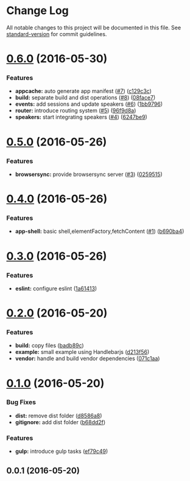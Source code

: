 # Change Log

All notable changes to this project will be documented in this file. See [standard-version](https://github.com/conventional-changelog/standard-version) for commit guidelines.

<a name="0.6.0"></a>
# [0.6.0](https://github.com/ec-europa/digit-ict-conf-2016/compare/v0.5.0...v0.6.0) (2016-05-30)


### Features

* **appcache:** auto generate app manifest ([#7](https://github.com/ec-europa/digit-ict-conf-2016/issues/7)) ([c129c3c](https://github.com/ec-europa/digit-ict-conf-2016/commit/c129c3c))
* **build:** separate build and dist operations ([#8](https://github.com/ec-europa/digit-ict-conf-2016/issues/8)) ([08face7](https://github.com/ec-europa/digit-ict-conf-2016/commit/08face7))
* **events:** add sessions and update speakers ([#6](https://github.com/ec-europa/digit-ict-conf-2016/issues/6)) ([1bb9796](https://github.com/ec-europa/digit-ict-conf-2016/commit/1bb9796))
* **router:** introduce routing system ([#5](https://github.com/ec-europa/digit-ict-conf-2016/issues/5)) ([96f9d8a](https://github.com/ec-europa/digit-ict-conf-2016/commit/96f9d8a))
* **speakers:** start integrating speakers ([#4](https://github.com/ec-europa/digit-ict-conf-2016/issues/4)) ([6247be9](https://github.com/ec-europa/digit-ict-conf-2016/commit/6247be9))



<a name="0.5.0"></a>
# [0.5.0](https://github.com/ec-europa/digit-ict-conf-2016/compare/v0.4.0...v0.5.0) (2016-05-26)


### Features

* **browsersync:** provide browsersync server ([#3](https://github.com/ec-europa/digit-ict-conf-2016/issues/3)) ([0259515](https://github.com/ec-europa/digit-ict-conf-2016/commit/0259515))



<a name="0.4.0"></a>
# [0.4.0](https://github.com/ec-europa/digit-ict-conf-2016/compare/v0.3.0...v0.4.0) (2016-05-26)


### Features

* **app-shell:** basic shell,elementFactory,fetchContent ([#1](https://github.com/ec-europa/digit-ict-conf-2016/issues/1)) ([b690ba4](https://github.com/ec-europa/digit-ict-conf-2016/commit/b690ba4))



<a name="0.3.0"></a>
# [0.3.0](https://github.com/ec-europa/digit-ict-conf-2016/compare/v0.2.0...v0.3.0) (2016-05-26)


### Features

* **eslint:** configure eslint ([1a61413](https://github.com/ec-europa/digit-ict-conf-2016/commit/1a61413))



<a name="0.2.0"></a>
# [0.2.0](https://github.com/ec-europa/digit-ict-conf-2016/compare/v0.1.0...v0.2.0) (2016-05-20)


### Features

* **build:** copy files ([badb89c](https://github.com/ec-europa/digit-ict-conf-2016/commit/badb89c))
* **example:** small example using Handlebarjs ([d213f56](https://github.com/ec-europa/digit-ict-conf-2016/commit/d213f56))
* **vendor:** handle and build vendor dependencies ([071c1aa](https://github.com/ec-europa/digit-ict-conf-2016/commit/071c1aa))



<a name="0.1.0"></a>
# [0.1.0](https://github.com/ec-europa/digit-ict-conf-2016/compare/v0.0.1...v0.1.0) (2016-05-20)


### Bug Fixes

* **dist:** remove dist folder ([d8586a8](https://github.com/ec-europa/digit-ict-conf-2016/commit/d8586a8))
* **gitignore:** add dist folder ([b68dd2f](https://github.com/ec-europa/digit-ict-conf-2016/commit/b68dd2f))


### Features

* **gulp:** introduce gulp tasks ([ef79c49](https://github.com/ec-europa/digit-ict-conf-2016/commit/ef79c49))



<a name="0.0.1"></a>
## 0.0.1 (2016-05-20)
